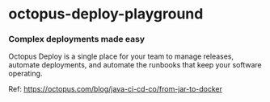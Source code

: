 # octopus-deploy-playground

### Complex deployments made easy

Octopus Deploy is a single place for your team to manage releases, automate deployments, and automate the runbooks that keep your software operating.

Ref: https://octopus.com/blog/java-ci-cd-co/from-jar-to-docker
